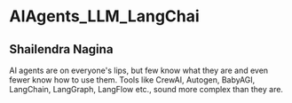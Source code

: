 # AIAgents_LLM_LangChai
## Shailendra Nagina
AI agents are on everyone's lips, but few know what they are and even fewer know how to use them.  Tools like CrewAI, Autogen, BabyAGI, LangChain, LangGraph, LangFlow etc., sound more complex than they are.
